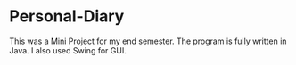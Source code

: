 # Personal-Diary
This was a Mini Project for my end semester. The program is fully written in Java. I also used Swing for GUI.
